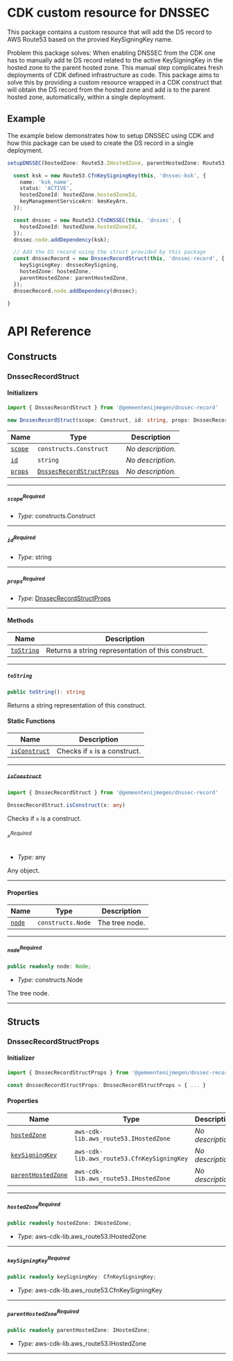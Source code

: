 # CDK custom resource for DNSSEC
This package contains a custom resource that will add the DS record to AWS Route53 based on the provied KeySigningKey name.

Problem this package solves: When enabling DNSSEC from the CDK one has to manually add te DS record related to the active KeySigningKey in the hosted zone to the parent hosted zone. This manual step complicates fresh deployments of CDK defined infrastructure as code. This package aims to solve this by providing a custom resource wrapped in a CDK construct that will obtain the DS record from the hosted zone and add is to the parent hosted zone, automatically, within a single deployment.

## Example
The example below demonstrates how to setup DNSSEC using CDK and how this package can be used to create the DS record in a single deployment.

```typescript
setupDNSSEC(hostedZone: Route53.IHostedZone, parentHostedZone: Route53.IHostedZone) {

  const ksk = new Route53.CfnKeySigningKey(this, 'dnssec-ksk', {
    name: 'ksk_name',
    status: 'ACTIVE',
    hostedZoneId: hostedZone.hostedZoneId,
    keyManagementServiceArn: kmsKeyArn,
  });

  const dnssec = new Route53.CfnDNSSEC(this, 'dnssec', {
    hostedZoneId: hostedZone.hostedZoneId,
  });
  dnssec.node.addDependency(ksk);

  // Add the DS record using the struct provided by this package
  const dnssecRecord = new DnssecRecordStruct(this, 'dnssec-record', {
    keySigningKey: dnssecKeySigning,
    hostedZone: hostedZone,
    parentHostedZone: parentHostedZone,
  });
  dnssecRecord.node.addDependency(dnssec);

}
```
# API Reference <a name="API Reference" id="api-reference"></a>

## Constructs <a name="Constructs" id="Constructs"></a>

### DnssecRecordStruct <a name="DnssecRecordStruct" id="@gemeentenijmegen/dnssec-record.DnssecRecordStruct"></a>

#### Initializers <a name="Initializers" id="@gemeentenijmegen/dnssec-record.DnssecRecordStruct.Initializer"></a>

```typescript
import { DnssecRecordStruct } from '@gemeentenijmegen/dnssec-record'

new DnssecRecordStruct(scope: Construct, id: string, props: DnssecRecordStructProps)
```

| **Name** | **Type** | **Description** |
| --- | --- | --- |
| <code><a href="#@gemeentenijmegen/dnssec-record.DnssecRecordStruct.Initializer.parameter.scope">scope</a></code> | <code>constructs.Construct</code> | *No description.* |
| <code><a href="#@gemeentenijmegen/dnssec-record.DnssecRecordStruct.Initializer.parameter.id">id</a></code> | <code>string</code> | *No description.* |
| <code><a href="#@gemeentenijmegen/dnssec-record.DnssecRecordStruct.Initializer.parameter.props">props</a></code> | <code><a href="#@gemeentenijmegen/dnssec-record.DnssecRecordStructProps">DnssecRecordStructProps</a></code> | *No description.* |

---

##### `scope`<sup>Required</sup> <a name="scope" id="@gemeentenijmegen/dnssec-record.DnssecRecordStruct.Initializer.parameter.scope"></a>

- *Type:* constructs.Construct

---

##### `id`<sup>Required</sup> <a name="id" id="@gemeentenijmegen/dnssec-record.DnssecRecordStruct.Initializer.parameter.id"></a>

- *Type:* string

---

##### `props`<sup>Required</sup> <a name="props" id="@gemeentenijmegen/dnssec-record.DnssecRecordStruct.Initializer.parameter.props"></a>

- *Type:* <a href="#@gemeentenijmegen/dnssec-record.DnssecRecordStructProps">DnssecRecordStructProps</a>

---

#### Methods <a name="Methods" id="Methods"></a>

| **Name** | **Description** |
| --- | --- |
| <code><a href="#@gemeentenijmegen/dnssec-record.DnssecRecordStruct.toString">toString</a></code> | Returns a string representation of this construct. |

---

##### `toString` <a name="toString" id="@gemeentenijmegen/dnssec-record.DnssecRecordStruct.toString"></a>

```typescript
public toString(): string
```

Returns a string representation of this construct.

#### Static Functions <a name="Static Functions" id="Static Functions"></a>

| **Name** | **Description** |
| --- | --- |
| <code><a href="#@gemeentenijmegen/dnssec-record.DnssecRecordStruct.isConstruct">isConstruct</a></code> | Checks if `x` is a construct. |

---

##### ~~`isConstruct`~~ <a name="isConstruct" id="@gemeentenijmegen/dnssec-record.DnssecRecordStruct.isConstruct"></a>

```typescript
import { DnssecRecordStruct } from '@gemeentenijmegen/dnssec-record'

DnssecRecordStruct.isConstruct(x: any)
```

Checks if `x` is a construct.

###### `x`<sup>Required</sup> <a name="x" id="@gemeentenijmegen/dnssec-record.DnssecRecordStruct.isConstruct.parameter.x"></a>

- *Type:* any

Any object.

---

#### Properties <a name="Properties" id="Properties"></a>

| **Name** | **Type** | **Description** |
| --- | --- | --- |
| <code><a href="#@gemeentenijmegen/dnssec-record.DnssecRecordStruct.property.node">node</a></code> | <code>constructs.Node</code> | The tree node. |

---

##### `node`<sup>Required</sup> <a name="node" id="@gemeentenijmegen/dnssec-record.DnssecRecordStruct.property.node"></a>

```typescript
public readonly node: Node;
```

- *Type:* constructs.Node

The tree node.

---


## Structs <a name="Structs" id="Structs"></a>

### DnssecRecordStructProps <a name="DnssecRecordStructProps" id="@gemeentenijmegen/dnssec-record.DnssecRecordStructProps"></a>

#### Initializer <a name="Initializer" id="@gemeentenijmegen/dnssec-record.DnssecRecordStructProps.Initializer"></a>

```typescript
import { DnssecRecordStructProps } from '@gemeentenijmegen/dnssec-record'

const dnssecRecordStructProps: DnssecRecordStructProps = { ... }
```

#### Properties <a name="Properties" id="Properties"></a>

| **Name** | **Type** | **Description** |
| --- | --- | --- |
| <code><a href="#@gemeentenijmegen/dnssec-record.DnssecRecordStructProps.property.hostedZone">hostedZone</a></code> | <code>aws-cdk-lib.aws_route53.IHostedZone</code> | *No description.* |
| <code><a href="#@gemeentenijmegen/dnssec-record.DnssecRecordStructProps.property.keySigningKey">keySigningKey</a></code> | <code>aws-cdk-lib.aws_route53.CfnKeySigningKey</code> | *No description.* |
| <code><a href="#@gemeentenijmegen/dnssec-record.DnssecRecordStructProps.property.parentHostedZone">parentHostedZone</a></code> | <code>aws-cdk-lib.aws_route53.IHostedZone</code> | *No description.* |

---

##### `hostedZone`<sup>Required</sup> <a name="hostedZone" id="@gemeentenijmegen/dnssec-record.DnssecRecordStructProps.property.hostedZone"></a>

```typescript
public readonly hostedZone: IHostedZone;
```

- *Type:* aws-cdk-lib.aws_route53.IHostedZone

---

##### `keySigningKey`<sup>Required</sup> <a name="keySigningKey" id="@gemeentenijmegen/dnssec-record.DnssecRecordStructProps.property.keySigningKey"></a>

```typescript
public readonly keySigningKey: CfnKeySigningKey;
```

- *Type:* aws-cdk-lib.aws_route53.CfnKeySigningKey

---

##### `parentHostedZone`<sup>Required</sup> <a name="parentHostedZone" id="@gemeentenijmegen/dnssec-record.DnssecRecordStructProps.property.parentHostedZone"></a>

```typescript
public readonly parentHostedZone: IHostedZone;
```

- *Type:* aws-cdk-lib.aws_route53.IHostedZone

---



